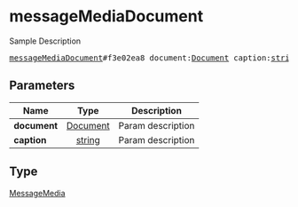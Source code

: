 # messageMediaDocument

Sample Description

<pre>
<a href="../constructor/messageMediaDocument.md">messageMediaDocument</a>#f3e02ea8 document:<a href="../type/Document.md">Document</a> caption:<a href="../type/string.md">string</a> = <a href="../type/MessageMedia.md">MessageMedia</a>;
</pre>

## Parameters

| Name | Type | Description |
|------|:----:|-------------|
| **document** | [Document](../type/Document.md) | Param description |
| **caption** | [string](../type/string.md) | Param description |

## Type

[MessageMedia](../type/MessageMedia.md)
